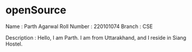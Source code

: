 # openSource

Name : Parth Agarwal
Roll Number : 220101074
Branch : CSE

Description : Hello, I am Parth. I am from Uttarakhand, and I reside in Siang Hostel.

